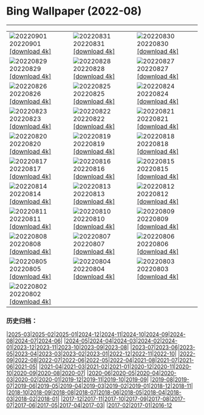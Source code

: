# Bing Wallpaper (2022-08)
**************

<table><tr><td><img class="wallpaper" src="https://www.bing.com/th?id=OHR.BlueLinckia_EN-CA8837209932_1920x1080.jpg" alt="20220901"> 20220901 <a class="wallpaper_link" href="https://www.bing.com/th?id=OHR.BlueLinckia_EN-CA8837209932_UHD.jpg">[download 4k]</a></td><td><img class="wallpaper" src="https://www.bing.com/th?id=OHR.Migliarino_EN-CA3362395561_1920x1080.jpg" alt="20220831"> 20220831 <a class="wallpaper_link" href="https://www.bing.com/th?id=OHR.Migliarino_EN-CA3362395561_UHD.jpg">[download 4k]</a></td><td><img class="wallpaper" src="https://www.bing.com/th?id=OHR.EstoniaBaltic_EN-CA2933698843_1920x1080.jpg" alt="20220830"> 20220830 <a class="wallpaper_link" href="https://www.bing.com/th?id=OHR.EstoniaBaltic_EN-CA2933698843_UHD.jpg">[download 4k]</a></td></tr><tr><td><img class="wallpaper" src="https://www.bing.com/th?id=OHR.BeardedTit_EN-CA2822169068_1920x1080.jpg" alt="20220829"> 20220829 <a class="wallpaper_link" href="https://www.bing.com/th?id=OHR.BeardedTit_EN-CA2822169068_UHD.jpg">[download 4k]</a></td><td><img class="wallpaper" src="https://www.bing.com/th?id=OHR.MSHV_EN-CA1616440210_1920x1080.jpg" alt="20220828"> 20220828 <a class="wallpaper_link" href="https://www.bing.com/th?id=OHR.MSHV_EN-CA1616440210_UHD.jpg">[download 4k]</a></td><td><img class="wallpaper" src="https://www.bing.com/th?id=OHR.PeljesacWind_EN-CA1443057338_1920x1080.jpg" alt="20220827"> 20220827 <a class="wallpaper_link" href="https://www.bing.com/th?id=OHR.PeljesacWind_EN-CA1443057338_UHD.jpg">[download 4k]</a></td></tr><tr><td><img class="wallpaper" src="https://www.bing.com/th?id=OHR.PenzancePool_EN-CA4920594101_1920x1080.jpg" alt="20220826"> 20220826 <a class="wallpaper_link" href="https://www.bing.com/th?id=OHR.PenzancePool_EN-CA4920594101_UHD.jpg">[download 4k]</a></td><td><img class="wallpaper" src="https://www.bing.com/th?id=OHR.WheatField_EN-CA6655378974_1920x1080.jpg" alt="20220825"> 20220825 <a class="wallpaper_link" href="https://www.bing.com/th?id=OHR.WheatField_EN-CA6655378974_UHD.jpg">[download 4k]</a></td><td><img class="wallpaper" src="https://www.bing.com/th?id=OHR.MentonFrance_EN-CA3715369650_1920x1080.jpg" alt="20220824"> 20220824 <a class="wallpaper_link" href="https://www.bing.com/th?id=OHR.MentonFrance_EN-CA3715369650_UHD.jpg">[download 4k]</a></td></tr><tr><td><img class="wallpaper" src="https://www.bing.com/th?id=OHR.TenderMoment_EN-CA7914594910_1920x1080.jpg" alt="20220823"> 20220823 <a class="wallpaper_link" href="https://www.bing.com/th?id=OHR.TenderMoment_EN-CA7914594910_UHD.jpg">[download 4k]</a></td><td><img class="wallpaper" src="https://www.bing.com/th?id=OHR.CostadaMorte_EN-CA5229675652_1920x1080.jpg" alt="20220822"> 20220822 <a class="wallpaper_link" href="https://www.bing.com/th?id=OHR.CostadaMorte_EN-CA5229675652_UHD.jpg">[download 4k]</a></td><td><img class="wallpaper" src="https://www.bing.com/th?id=OHR.BearProof_EN-CA3296087292_1920x1080.jpg" alt="20220821"> 20220821 <a class="wallpaper_link" href="https://www.bing.com/th?id=OHR.BearProof_EN-CA3296087292_UHD.jpg">[download 4k]</a></td></tr><tr><td><img class="wallpaper" src="https://www.bing.com/th?id=OHR.SwingEx_EN-CA1045900723_1920x1080.jpg" alt="20220820"> 20220820 <a class="wallpaper_link" href="https://www.bing.com/th?id=OHR.SwingEx_EN-CA1045900723_UHD.jpg">[download 4k]</a></td><td><img class="wallpaper" src="https://www.bing.com/th?id=OHR.SourHerring_EN-CA3205478753_1920x1080.jpg" alt="20220819"> 20220819 <a class="wallpaper_link" href="https://www.bing.com/th?id=OHR.SourHerring_EN-CA3205478753_UHD.jpg">[download 4k]</a></td><td><img class="wallpaper" src="https://www.bing.com/th?id=OHR.AquarioNatural_EN-CA3036941625_1920x1080.jpg" alt="20220818"> 20220818 <a class="wallpaper_link" href="https://www.bing.com/th?id=OHR.AquarioNatural_EN-CA3036941625_UHD.jpg">[download 4k]</a></td></tr><tr><td><img class="wallpaper" src="https://www.bing.com/th?id=OHR.SasquatchStream_EN-CA7411677535_1920x1080.jpg" alt="20220817"> 20220817 <a class="wallpaper_link" href="https://www.bing.com/th?id=OHR.SasquatchStream_EN-CA7411677535_UHD.jpg">[download 4k]</a></td><td><img class="wallpaper" src="https://www.bing.com/th?id=OHR.ChittorgarhFort_EN-CA2845717417_1920x1080.jpg" alt="20220816"> 20220816 <a class="wallpaper_link" href="https://www.bing.com/th?id=OHR.ChittorgarhFort_EN-CA2845717417_UHD.jpg">[download 4k]</a></td><td><img class="wallpaper" src="https://www.bing.com/th?id=OHR.PantherChameleon_EN-CA2630553653_1920x1080.jpg" alt="20220815"> 20220815 <a class="wallpaper_link" href="https://www.bing.com/th?id=OHR.PantherChameleon_EN-CA2630553653_UHD.jpg">[download 4k]</a></td></tr><tr><td><img class="wallpaper" src="https://www.bing.com/th?id=OHR.BoundaryWaters_EN-CA0664399834_1920x1080.jpg" alt="20220814"> 20220814 <a class="wallpaper_link" href="https://www.bing.com/th?id=OHR.BoundaryWaters_EN-CA0664399834_UHD.jpg">[download 4k]</a></td><td><img class="wallpaper" src="https://www.bing.com/th?id=OHR.AmboseliElephants_EN-CA2498021902_1920x1080.jpg" alt="20220813"> 20220813 <a class="wallpaper_link" href="https://www.bing.com/th?id=OHR.AmboseliElephants_EN-CA2498021902_UHD.jpg">[download 4k]</a></td><td><img class="wallpaper" src="https://www.bing.com/th?id=OHR.MtTsubakuro_EN-CA9731264922_1920x1080.jpg" alt="20220812"> 20220812 <a class="wallpaper_link" href="https://www.bing.com/th?id=OHR.MtTsubakuro_EN-CA9731264922_UHD.jpg">[download 4k]</a></td></tr><tr><td><img class="wallpaper" src="https://www.bing.com/th?id=OHR.AnniversaryJTNP_EN-CA5282348679_1920x1080.jpg" alt="20220811"> 20220811 <a class="wallpaper_link" href="https://www.bing.com/th?id=OHR.AnniversaryJTNP_EN-CA5282348679_UHD.jpg">[download 4k]</a></td><td><img class="wallpaper" src="https://www.bing.com/th?id=OHR.CuevaManos_EN-CA9621807477_1920x1080.jpg" alt="20220810"> 20220810 <a class="wallpaper_link" href="https://www.bing.com/th?id=OHR.CuevaManos_EN-CA9621807477_UHD.jpg">[download 4k]</a></td><td><img class="wallpaper" src="https://www.bing.com/th?id=OHR.EsPantaleu_EN-CA4987332278_1920x1080.jpg" alt="20220809"> 20220809 <a class="wallpaper_link" href="https://www.bing.com/th?id=OHR.EsPantaleu_EN-CA4987332278_UHD.jpg">[download 4k]</a></td></tr><tr><td><img class="wallpaper" src="https://www.bing.com/th?id=OHR.NuchatlitzDusk_EN-CA0151769112_1920x1080.jpg" alt="20220808"> 20220808 <a class="wallpaper_link" href="https://www.bing.com/th?id=OHR.NuchatlitzDusk_EN-CA0151769112_UHD.jpg">[download 4k]</a></td><td><img class="wallpaper" src="https://www.bing.com/th?id=OHR.SFSaltFlats_EN-CA4765139719_1920x1080.jpg" alt="20220807"> 20220807 <a class="wallpaper_link" href="https://www.bing.com/th?id=OHR.SFSaltFlats_EN-CA4765139719_UHD.jpg">[download 4k]</a></td><td><img class="wallpaper" src="https://www.bing.com/th?id=OHR.MilitaryTattoo_EN-CA4590477064_1920x1080.jpg" alt="20220806"> 20220806 <a class="wallpaper_link" href="https://www.bing.com/th?id=OHR.MilitaryTattoo_EN-CA4590477064_UHD.jpg">[download 4k]</a></td></tr><tr><td><img class="wallpaper" src="https://www.bing.com/th?id=OHR.BangladeshWaterLilies_EN-CA4461842343_1920x1080.jpg" alt="20220805"> 20220805 <a class="wallpaper_link" href="https://www.bing.com/th?id=OHR.BangladeshWaterLilies_EN-CA4461842343_UHD.jpg">[download 4k]</a></td><td><img class="wallpaper" src="https://www.bing.com/th?id=OHR.RedneckedGrebe_EN-CA4181460213_1920x1080.jpg" alt="20220804"> 20220804 <a class="wallpaper_link" href="https://www.bing.com/th?id=OHR.RedneckedGrebe_EN-CA4181460213_UHD.jpg">[download 4k]</a></td><td><img class="wallpaper" src="https://www.bing.com/th?id=OHR.KhutzeymateenValley_EN-CA1847395208_1920x1080.jpg" alt="20220803"> 20220803 <a class="wallpaper_link" href="https://www.bing.com/th?id=OHR.KhutzeymateenValley_EN-CA1847395208_UHD.jpg">[download 4k]</a></td></tr><tr><td><img class="wallpaper" src="https://www.bing.com/th?id=OHR.LavaTube_EN-CA3225511639_1920x1080.jpg" alt="20220802"> 20220802 <a class="wallpaper_link" href="https://www.bing.com/th?id=OHR.LavaTube_EN-CA3225511639_UHD.jpg">[download 4k]</a></td><td></td><td></td></tr></table>

### 历史归档：

|[2025-03](/../2025-03/2025-03.md)|[2025-02](/../2025-02/2025-02.md)|[2025-01](/../2025-01/2025-01.md)|[2024-12](/../2024-12/2024-12.md)|[2024-11](/../2024-11/2024-11.md)|[2024-10](/../2024-10/2024-10.md)|[2024-09](/../2024-09/2024-09.md)|[2024-08](/../2024-08/2024-08.md)|[2024-07](/../2024-07/2024-07.md)|[2024-06](/../2024-06/2024-06.md)|
|[2024-05](/../2024-05/2024-05.md)|[2024-04](/../2024-04/2024-04.md)|[2024-03](/../2024-03/2024-03.md)|[2024-02](/../2024-02/2024-02.md)|[2024-01](/../2024-01/2024-01.md)|[2023-12](/../2023-12/2023-12.md)|[2023-11](/../2023-11/2023-11.md)|[2023-10](/../2023-10/2023-10.md)|[2023-09](/../2023-09/2023-09.md)|[2023-08](/../2023-08/2023-08.md)|
|[2023-07](/../2023-07/2023-07.md)|[2023-06](/../2023-06/2023-06.md)|[2023-05](/../2023-05/2023-05.md)|[2023-04](/../2023-04/2023-04.md)|[2023-03](/../2023-03/2023-03.md)|[2023-02](/../2023-02/2023-02.md)|[2023-01](/../2023-01/2023-01.md)|[2022-12](/../2022-12/2022-12.md)|[2022-11](/../2022-11/2022-11.md)|[2022-10](/../2022-10/2022-10.md)|
|[2022-09](/../2022-09/2022-09.md)|[2022-08](/2022-08.md)|[2022-07](/../2022-07/2022-07.md)|[2022-06](/../2022-06/2022-06.md)|[2022-05](/../2022-05/2022-05.md)|[2022-04](/../2022-04/2022-04.md)|[2021-08](/../2021-08/2021-08.md)|[2021-07](/../2021-07/2021-07.md)|[2021-06](/../2021-06/2021-06.md)|[2021-05](/../2021-05/2021-05.md)|
|[2021-04](/../2021-04/2021-04.md)|[2021-03](/../2021-03/2021-03.md)|[2021-02](/../2021-02/2021-02.md)|[2021-01](/../2021-01/2021-01.md)|[2020-12](/../2020-12/2020-12.md)|[2020-11](/../2020-11/2020-11.md)|[2020-10](/../2020-10/2020-10.md)|[2020-09](/../2020-09/2020-09.md)|[2020-08](/../2020-08/2020-08.md)|[2020-07](/../2020-07/2020-07.md)|
|[2020-06](/../2020-06/2020-06.md)|[2020-05](/../2020-05/2020-05.md)|[2020-04](/../2020-04/2020-04.md)|[2020-03](/../2020-03/2020-03.md)|[2020-02](/../2020-02/2020-02.md)|[2020-01](/../2020-01/2020-01.md)|[2019-12](/../2019-12/2019-12.md)|[2019-11](/../2019-11/2019-11.md)|[2019-10](/../2019-10/2019-10.md)|[2019-09](/../2019-09/2019-09.md)|
|[2019-08](/../2019-08/2019-08.md)|[2019-07](/../2019-07/2019-07.md)|[2019-06](/../2019-06/2019-06.md)|[2019-05](/../2019-05/2019-05.md)|[2019-04](/../2019-04/2019-04.md)|[2019-03](/../2019-03/2019-03.md)|[2019-02](/../2019-02/2019-02.md)|[2019-01](/../2019-01/2019-01.md)|[2018-12](/../2018-12/2018-12.md)|[2018-11](/../2018-11/2018-11.md)|
|[2018-10](/../2018-10/2018-10.md)|[2018-09](/../2018-09/2018-09.md)|[2018-08](/../2018-08/2018-08.md)|[2018-07](/../2018-07/2018-07.md)|[2018-06](/../2018-06/2018-06.md)|[2018-05](/../2018-05/2018-05.md)|[2018-04](/../2018-04/2018-04.md)|[2018-03](/../2018-03/2018-03.md)|[2018-02](/../2018-02/2018-02.md)|[2018-01](/../2018-01/2018-01.md)|
|[2017-12](/../2017-12/2017-12.md)|[2017-11](/../2017-11/2017-11.md)|[2017-10](/../2017-10/2017-10.md)|[2017-09](/../2017-09/2017-09.md)|[2017-08](/../2017-08/2017-08.md)|[2017-07](/../2017-07/2017-07.md)|[2017-06](/../2017-06/2017-06.md)|[2017-05](/../2017-05/2017-05.md)|[2017-04](/../2017-04/2017-04.md)|[2017-03](/../2017-03/2017-03.md)|
|[2017-02](/../2017-02/2017-02.md)|[2017-01](/../2017-01/2017-01.md)|[2016-12](/../2016-12/2016-12.md)